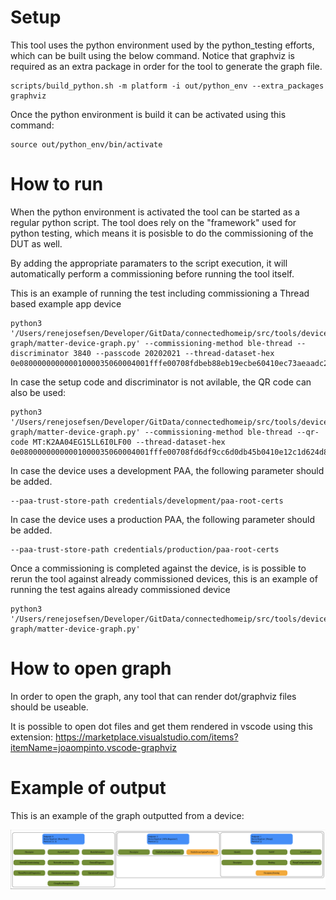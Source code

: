 # Setup

This tool uses the python environment used by the python_testing efforts, which can be built using the below command. Notice that graphviz is required as an extra package in order for the tool to generate the graph file.

```
scripts/build_python.sh -m platform -i out/python_env --extra_packages graphviz
```

Once the python environment is build it can be activated using this command:

```
source out/python_env/bin/activate
```

# How to run

When the python environment is activated the tool can be started as a regular python script. The tool does rely on the "framework" used for python testing, which means it is posisble to do the commissioning of the DUT as well.

By adding the appropriate paramaters to the script execution, it will automatically perform a commissioning before running the tool itself. 

This is an example of running the test including commissioning a Thread based example app device
```
python3 '/Users/renejosefsen/Developer/GitData/connectedhomeip/src/tools/device-graph/matter-device-graph.py' --commissioning-method ble-thread --discriminator 3840 --passcode 20202021 --thread-dataset-hex 0e08000000000001000035060004001fffe00708fdbeb88eb19ecbe60410ec73aeaadc21448df01599e6eaf216eb0c0402a0f7f8000300001901025b3502085b35dead5b35beef030435623335051000112233445566778899aabbccddeeff
```

In case the setup code and discriminator is not avilable, the QR code can also be used:

```
python3 '/Users/renejosefsen/Developer/GitData/connectedhomeip/src/tools/device-graph/matter-device-graph.py' --commissioning-method ble-thread --qr-code MT:K2AA04EG15LL6I0LF00 --thread-dataset-hex 0e08000000000001000035060004001fffe00708fd6df9cc6d0db45b0410e12c1d624d8b4daf6adbfe5b2cd7787b0c0402a0f7f8000300001901025b3502085b35dead5b35beef030435623335051000112233445566778899aabbccddeeff
```

In case the device uses a development PAA, the following parameter should be added.

```
--paa-trust-store-path credentials/development/paa-root-certs
```

In case the device uses a production PAA, the following parameter should be added.

```
--paa-trust-store-path credentials/production/paa-root-certs
```

Once a commissioning is completed against the device, is is possible to rerun the tool against already commissioned devices, this is an example of running the test agains already commissioned device

```
python3 '/Users/renejosefsen/Developer/GitData/connectedhomeip/src/tools/device-graph/matter-device-graph.py'
```

# How to open graph

In order to open the graph, any tool that can render dot/graphviz files should be useable.

It is possible to open dot files and get them rendered in vscode using this extension:
https://marketplace.visualstudio.com/items?itemName=joaompinto.vscode-graphviz

# Example of output
This is an example of the graph outputted from a device:

![matter device graph example](./matter-device-graph-example.png)